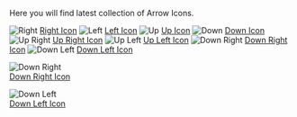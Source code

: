 Here you will find latest collection of Arrow Icons.

<img src="https://media.iconsink.com/g_images/right-1.jpg" alt="Right">
<a href="https://www.iconsink.com/icon/right-1">Right Icon</a>

<img src="https://media.iconsink.com/g_images/left-5.jpg" alt="Left">
<a href="https://www.iconsink.com/icon/left-5">Left Icon</a>

<img src="https://media.iconsink.com/g_images/up-9.jpg" alt="Up">
<a href="https://www.iconsink.com/icon/up-9">Up Icon</a>

<img src="https://media.iconsink.com/g_images/down-12.jpg" alt="Down">
<a href="https://www.iconsink.com/icon/down-12">Down Icon</a>

<img src="https://media.iconsink.com/g_images/up-right-13.jpg" alt="Up Right">
<a href="https://www.iconsink.com/icon/up-right-13">Up Right Icon</a>

<img src="https://media.iconsink.com/g_images/up-left-17.jpg" alt="Up Left">
<a href="https://www.iconsink.com/icon/up-left-17">Up Left Icon</a>

<img src="https://media.iconsink.com/og_images/down-right-20.png" alt="Down Right">
<a href="https://www.iconsink.com/icon/down-right-20">Down Right Icon</a>

<img src="https://media.iconsink.com/g_images/down-left-24.jpg" alt="Down Left">
<a href="https://www.iconsink.com/icon/down-left-24">Down Left Icon</a>

<img src="https://media.iconsink.com/g_images/down-right-25.jpg" alt="Down Right"><br/>
<a href="https://www.iconsink.com/icon/down-right-25">Down Right Icon</a>

<img src="https://media.iconsink.com/og_images/down-left-30.png" alt="Down Left"><br/>
<a href="https://www.iconsink.com/icon/down-left-30">Down Left Icon</a>

